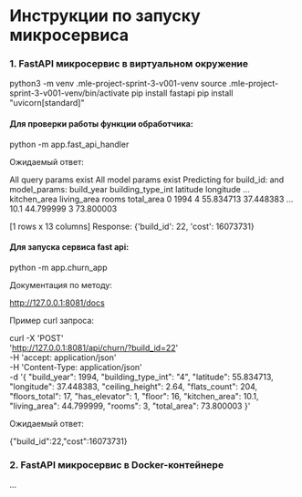# Инструкции по запуску микросервиса

### 1. FastAPI микросервис в виртуальном окружение

python3 -m venv .mle-project-sprint-3-v001-venv
source .mle-project-sprint-3-v001-venv/bin/activate
pip install fastapi
 pip install "uvicorn[standard]"

#### Для проверки работы функции обработчика:

python -m app.fast_api_handler

Ожидаемый ответ:

All query params exist
All model params exist
Predicting for build_id: and model_params:
   build_year building_type_int   latitude  longitude  ...  kitchen_area  living_area  rooms  total_area
0        1994                 4  55.834713  37.448383  ...          10.1    44.799999      3   73.800003

[1 rows x 13 columns]
Response: {'build_id': 22, 'cost': 16073731}

#### Для запуска сервиса fast api:

python -m app.churn_app

Документация по методу:

http://127.0.0.1:8081/docs

Пример curl запроса:

curl -X 'POST' \
  'http://127.0.0.1:8081/api/churn/?build_id=22' \
  -H 'accept: application/json' \
  -H 'Content-Type: application/json' \
  -d '{
  "build_year": 1994,
  "building_type_int": "4",
  "latitude": 55.834713,
  "longitude": 37.448383,
  "ceiling_height": 2.64,
  "flats_count": 204,
  "floors_total": 17,
  "has_elevator": 1,
  "floor": 16,
  "kitchen_area": 10.1,
  "living_area": 44.799999,
  "rooms": 3,
  "total_area": 73.800003
}'

Ожидаемый ответ:

{"build_id":22,"cost":16073731}

### 2. FastAPI микросервис в Docker-контейнере
...
